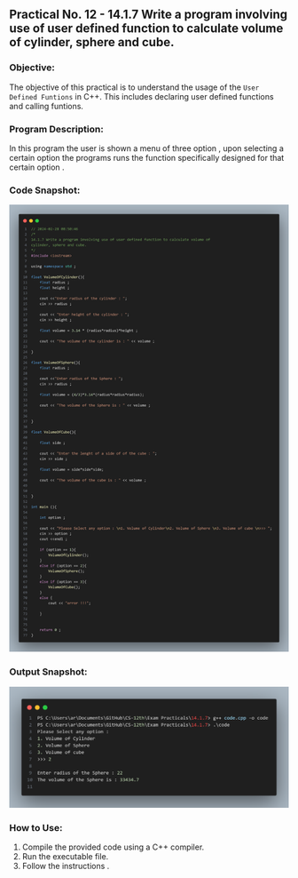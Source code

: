 ## Practical No. 12 - 14.1.7 Write a program involving use of user defined function to calculate volume of cylinder, sphere and cube.

### Objective:
The objective of this practical is to understand the usage of the `User Defined Funtions` in C++.
This includes declaring user defined functions and calling funtions.

### Program Description:
In this program the user is shown a menu of three option , upon selecting a certain option the programs runs the function specifically designed for that certain option . 
### Code Snapshot:
![Code Snapshot](code-snap.png)

### Output Snapshot:
![Output Snapshot](output-snap.png)

### How to Use:
1. Compile the provided code using a C++ compiler.
2. Run the executable file.
3. Follow the instructions .